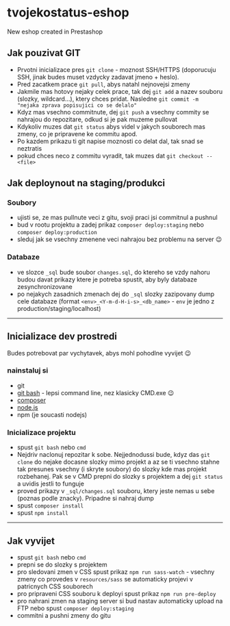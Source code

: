 # tvojekostatus-eshop

New eshop created in Prestashop

## Jak pouzivat GIT

- Prvotni inicializace pres `git clone` - moznost SSH/HTTPS (doporucuju SSH, jinak budes muset vzdycky zadavat jmeno + heslo).
- Pred zacatkem prace `git pull`, abys natahl nejnovejsi zmeny
- Jakmile mas hotovy nejaky celek prace, tak dej `git add` a nazev souboru (slozky, wildcard...), ktery chces pridat. 
Nasledne `git commit -m "nejaka zprava popisujici co se delalo"`
- Kdyz mas vsechno commitnute, dej `git push` a vsechny commity se nahrajou do repozitare, odkud si je pak muzeme pullovat
- Kdykoliv muzes dat `git status` abys videl v jakych souborech mas zmeny, co je pripravene ke commitu apod.
- Po kazdem prikazu ti git napise moznosti co delat dal, tak snad se neztratis
- pokud chces neco z commitu vyradit, tak muzes dat `git checkout -- <file>`

## Jak deploynout na staging/produkci

### Soubory

- ujisti se, ze mas pullnute veci z gitu, svoji praci jsi commitnul a pushnul
- bud v rootu projektu a zadej prikaz `composer deploy:staging` nebo `composer deploy:production`
- sleduj jak se vsechny zmenene veci nahrajou bez problemu na server :wink:

### Databaze

- ve slozce `_sql` bude soubor `changes.sql`, do ktereho se vzdy nahoru budou davat prikazy ktere je potreba spustit, aby byly databaze zesynchronizovane
- po nejakych zasadnich zmenach dej do `_sql` slozky zazipovany dump cele databaze (format `<env>_<Y-m-d-H-i-s>_<db_name>` - `env` je jedno z production/staging/localhost)

-------

## Inicializace dev prostredi

Budes potrebovat par vychytavek, abys mohl pohodlne vyvijet :wink: 

### nainstaluj si 

- git
- [git bash](https://www.techoism.com/how-to-install-git-bash-on-windows/)  - lepsi command line, nez klasicky CMD.exe :wink:
- [composer](https://getcomposer.org/doc/00-intro.md#installation-windows)
- [node.js](https://nodejs.org/en/download/)
- npm (je soucasti nodejs)

### Inicializace projektu

- spust `git bash` nebo `cmd`
- Nejdriv naclonuj repozitar k sobe. Nejjednodussi bude, kdyz das `git clone` do nejake docasne slozky mimo projekt a az se ti vsechno stahne tak presunes vsechny (i skryte soubory) do slozky kde mas projekt rozbehanej. Pak se v CMD prepni do slozky s projektem a dej `git status` a uvidis jestli to funguje 
- proved prikazy v `_sql/changes.sql` souboru, ktery jeste nemas u sebe (poznas podle znacky). Pripadne si nahraj dump
- spust `composer install`
- spust `npm install`

-----

## Jak vyvijet

- spust `git bash` nebo `cmd`
- prepni se do slozky s projektem
- pro sledovani zmen v CSS spust prikaz `npm run sass-watch` - vsechny zmeny co provedes v `resources/sass` se automaticky projevi v patricnych CSS souborech
- pro pripraveni CSS souboru k deployi spust prikaz `npm run pre-deploy`
- pro nahrani zmen na staging server si bud nastav automaticky upload na FTP nebo spust `composer deploy:staging` 
- commitni a pushni zmeny do gitu
